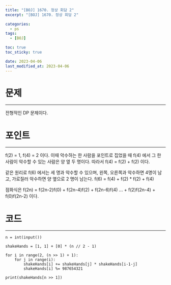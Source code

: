 ```yaml
---
title: "[BOJ] 1670. 정상 회담 2"
excerpt: "[BOJ] 1670. 정상 회담 2"

categories:
  - ps
tags:
  - [BOJ]

toc: true
toc_sticky: true

date: 2023-04-06
last_modified_at: 2023-04-06
---
```


# 문제

---

전형적인 DP 문제이다.

# 포인트

---

f(2) = 1, f(4) = 2 이다.
이때 악수하는 한 사람을 포인트로 집었을 때 f(4) 에서 그 한 사람이 악수할 수 있는 사람은 양 옆 두 명이다.
따라서 f(4) = f(2) + f(2) 이다.

같은 원리로 f(6) 에서는 세 명과 악수할 수 있으며, 왼쪽, 오른쪽과 악수하면 4명이 남고, 가로질러 악수하면 양 옆으로 2 명이 남는다.
f(6) = f(4) + f(2) \* f(2) + f(4)

점화식은
f(2n) = f(2n-2)f(0) + f(2n-4)f(2) + f(2n-6)f(4) ... + f(2)f(2n-4) + f(0)f(2n-2) 이다.

# 코드

---

```
n = int(input())

shakeHands = [1, 1] + [0] * (n // 2 - 1)

for i in range(2, (n >> 1) + 1):
    for j in range(i):
        shakeHands[i] += shakeHands[j] * shakeHands[i-1-j]
        shakeHands[i] %= 987654321

print(shakeHands[n >> 1])

```

